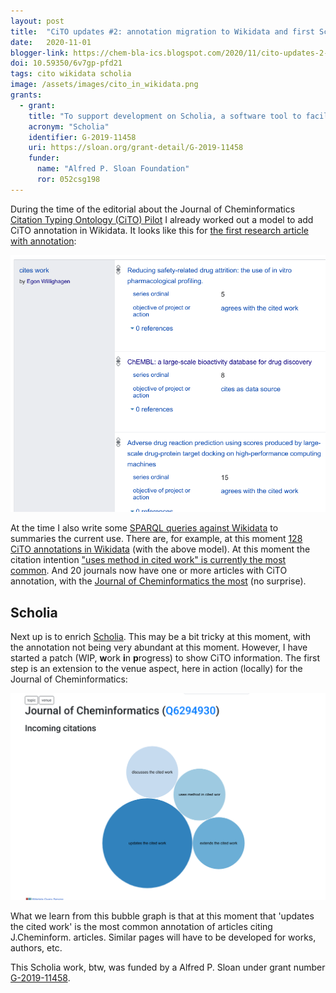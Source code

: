 ```yaml
---
layout: post
title:  "CiTO updates #2: annotation migration to Wikidata and first Scholia patch"
date:   2020-11-01
blogger-link: https://chem-bla-ics.blogspot.com/2020/11/cito-updates-2-annotation-migration-to.html
doi: 10.59350/6v7gp-pfd21
tags: cito wikidata scholia
image: /assets/images/cito_in_wikidata.png
grants:
  - grant:
    title: "To support development on Scholia, a software tool to facilitate the exploration and curation of the research literature"
    acronym: "Scholia"
    identifier: G-2019-11458
    uri: https://sloan.org/grant-detail/G-2019-11458
    funder:
      name: "Alfred P. Sloan Foundation"
      ror: 052csg198
---
```


During the time of the editorial about the Journal of Cheminformatics
[Citation Typing Ontology (CiTO) Pilot](https://chem-bla-ics.blogspot.com/2020/07/new-editorial-adoption-of-citation.html)
I already worked out a model to add CiTO annotation in Wikidata. It looks like this for
[the first research article with annotation](https://chem-bla-ics.blogspot.com/2020/11/cito-updates-1-first-research-paper-in.html):

![](/assets/images/cito_in_wikidata.png)

At the time I also write some [SPARQL queries against Wikidata](https://github.com/egonw/cito-wikidata-queries) to
summaries the current use. There are, for example, at this moment [128 CiTO annotations in Wikidata](https://query.wikidata.org/#SELECT%20%3FcitingArticle%20%3FcitingArticleLabel%20%3FcitedArticle%20%3FcitedArticleLabel%20%3Fintention%20%3FintentionLabel%20%3Fcito%20WHERE%20%7B%0A%20%20%3FcitingArticle%20p%3AP2860%20%3FcitationStatement%20.%0A%20%20%3FcitationStatement%20pq%3AP3712%20%3Fintention%20%3B%0A%20%20%20%20%20%20%20%20%20%20%20%20%20%20%20%20%20%20%20%20%20ps%3AP2860%20%3FcitedArticle%20.%0A%20%20%3Fintention%20wdt%3AP31%20wd%3AQ96471816%20%3B%0A%20%20%20%20%20%20%20%20%20%20%20%20%20wdt%3AP2888%20%3Fcito%20.%0A%20%20SERVICE%20wikibase%3Alabel%20%7B%20bd%3AserviceParam%20wikibase%3Alanguage%20%22%5BAUTO_LANGUAGE%5D%2Cen%22.%20%7D%0A%7D)
(with the above model). At this moment the citation intention ["uses method in cited work" is currently the most common](https://query.wikidata.org/embed.html#SELECT%20%3Fcito%20%3FintentionLabel%20(COUNT(DISTINCT%20%3FcitingArticle)%20AS%20%3Fcount)%20WHERE%20%7B%0A%20%20%3FcitingArticle%20p%3AP2860%20%3FcitationStatement%20.%0A%20%20%3FcitationStatement%20pq%3AP3712%20%3Fintention%20%3B%0A%20%20%20%20%20%20%20%20%20%20%20%20%20%20%20%20%20%20%20%20%20ps%3AP2860%20%3FcitedArticle%20.%0A%20%20%3Fintention%20wdt%3AP31%20wd%3AQ96471816%20%3B%0A%20%20%20%20%20%20%20%20%20%20%20%20%20wdt%3AP2888%20%3Fcito%20.%0A%20%20SERVICE%20wikibase%3Alabel%20%7B%20bd%3AserviceParam%20wikibase%3Alanguage%20%22%5BAUTO_LANGUAGE%5D%2Cen%22.%20%7D%0A%7D%20GROUP%20BY%20%3Fcito%20%3Fintention%20%3FintentionLabel%0A%20%20ORDER%20BY%20DESC(%3Fcount)).
And 20 journals now have one or more articles with CiTO annotation, with the [Journal of Cheminformatics the most](https://query.wikidata.org/embed.html#SELECT%20%3Fjournal%20%3FjournalLabel%20(COUNT(DISTINCT%20%3FcitingArticle)%20AS%20%3Fcount)%20WHERE%20%7B%0A%20%20%3FcitingArticle%20p%3AP2860%20%3FcitationStatement%20%3B%0A%20%20%20%20%20%20%20%20%20%20%20%20%20%20%20%20%20wdt%3AP1433%20%3Fjournal%20.%0A%20%20%3FcitationStatement%20pq%3AP3712%20%3Fintention%20%3B%0A%20%20%20%20%20%20%20%20%20%20%20%20%20%20%20%20%20%20%20%20%20ps%3AP2860%20%3FcitedArticle%20.%0A%20%20%3Fintention%20wdt%3AP31%20wd%3AQ96471816%20.%0A%20%20SERVICE%20wikibase%3Alabel%20%7B%20bd%3AserviceParam%20wikibase%3Alanguage%20%22%5BAUTO_LANGUAGE%5D%2Cen%22.%20%7D%0A%7D%20GROUP%20BY%20%3Fjournal%20%3FjournalLabel%0A%20%20ORDER%20BY%20DESC(%3Fcount))
(no surprise).

## Scholia

Next up is to enrich [Scholia](https://scholia.toolforge.org/). This may be a bit tricky at this moment, with the annotation not
being very abundant at this moment. However, I have started a patch (WIP, **w**ork **i**n **p**rogress) to show CiTO information.
The first step is an extension to the venue aspect, here in action (locally) for the Journal of Cheminformatics:

![](/assets/images/cito_jcheminf.png)

What we learn from this bubble graph is that at this moment that 'updates the cited work' is the most common annotation of
articles citing J.Cheminform. articles. Similar pages will have to be developed for works, authors, etc.

This Scholia work, btw, was funded by a Alfred P. Sloan under grant number [G-2019-11458](https://sloan.org/grant-detail/8961).
